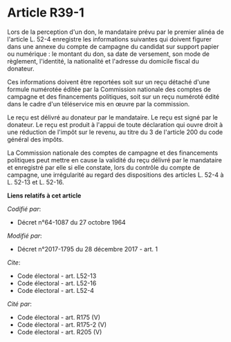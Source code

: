 # Article R39-1

Lors de la perception d'un don, le mandataire prévu par le premier alinéa de l'article L. 52-4 enregistre les informations
suivantes qui doivent figurer dans une annexe du compte de campagne du candidat sur support papier ou numérique : le montant
du don, sa date de versement, son mode de règlement, l'identité, la nationalité et l'adresse du domicile fiscal du donateur.

Ces informations doivent être reportées soit sur un reçu détaché d'une formule numérotée éditée par la Commission nationale
des comptes de campagne et des financements politiques, soit sur un reçu numéroté édité dans le cadre d'un téléservice mis en
œuvre par la commission.

Le reçu est délivré au donateur par le mandataire. Le reçu est signé par le donateur. Le reçu est produit à l'appui de toute
déclaration qui ouvre droit à une réduction de l'impôt sur le revenu, au titre du 3 de l'article 200 du code général des
impôts.

La Commission nationale des comptes de campagne et des financements politiques peut mettre en cause la validité du reçu
délivré par le mandataire et enregistré par elle si elle constate, lors du contrôle du compte de campagne, une irrégularité
au regard des dispositions des articles L. 52-4 à L. 52-13 et L. 52-16.

**Liens relatifs à cet article**

_Codifié par_:

  - Décret n°64-1087 du 27 octobre 1964

_Modifié par_:

  - Décret n°2017-1795 du 28 décembre 2017 - art. 1

_Cite_:

  - Code électoral - art. L52-13
  - Code électoral - art. L52-16
  - Code électoral - art. L52-4

_Cité par_:

  - Code électoral - art. R175 (V)
  - Code électoral - art. R175-2 (V)
  - Code électoral - art. R205 (V)
